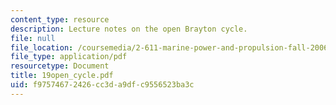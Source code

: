 ```yaml
---
content_type: resource
description: Lecture notes on the open Brayton cycle.
file: null
file_location: /coursemedia/2-611-marine-power-and-propulsion-fall-2006/f97574672426cc3da9dfc9556523ba3c_19open_cycle.pdf
file_type: application/pdf
resourcetype: Document
title: 19open_cycle.pdf
uid: f9757467-2426-cc3d-a9df-c9556523ba3c
---
```

